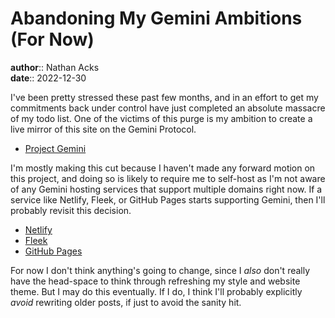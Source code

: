 # Abandoning My Gemini Ambitions (For Now)

**author**:: Nathan Acks  
**date**:: 2022-12-30

I've been pretty stressed these past few months, and in an effort to get my commitments back under control have just completed an absolute massacre of my todo list. One of the victims of this purge is my ambition to create a live mirror of this site on the Gemini Protocol.

* [Project Gemini](https://gemini.circumlunar.space/)

I'm mostly making this cut because I haven't made any forward motion on this project, and doing so is likely to require me to self-host as I'm not aware of any Gemini hosting services that support multiple domains right now. If a service like Netlify, Fleek, or GitHub Pages starts supporting Gemini, then I'll probably revisit this decision.

* [Netlify](https://www.netlify.com/)
* [Fleek](https://fleek.co/)
* [GitHub Pages](https://pages.github.com/)

For now I don't think anything's going to change, since I *also* don't really have the head-space to think through refreshing my style and website theme. But I may do this eventually. If I do, I think I'll probably explicitly *avoid* rewriting older posts, if just to avoid the sanity hit.
